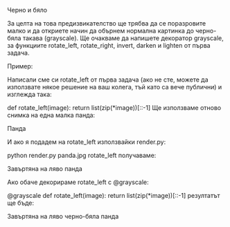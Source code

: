 Черно и бяло

За целта на това предизвикателство ще трябва да се поразровите малко и да откриете начин да обърнем нормална картинка до черно-бяла такава (grayscale). Ще очакваме да напишете декоратор grayscale, за функциите rotate_left, rotate_right, invert, darken и lighten от първа задача.

Пример:

Написали сме си rotate_left от първа задача (ако не сте, можете да използвате някое решение на ваш колега, тъй като са вече публични) и изглежда така:

def rotate_left(image):
    return list(zip(*image))[::-1]
Ще използваме отново снимка на една малка панда:

Панда

И ако я подадем на rotate_left използвайки render.py:

python render.py panda.jpg rotate_left
получаваме:

Завъртяна на ляво панда

Ако обаче декорираме rotate_left с @grayscale:

@grayscale
def rotate_left(image):
    return list(zip(*image))[::-1]
резултатът ще бъде:

Завъртяна на ляво черно-бяла панда
